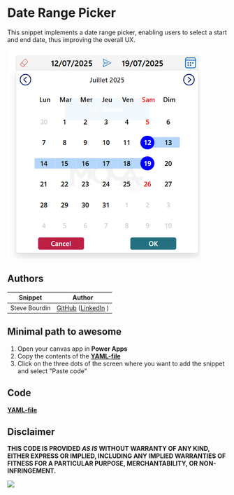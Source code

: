 # Date Range Picker

This snippet implements a date range picker, enabling users to select a start and end date, thus improving the overall UX.


![date-range-picker](./assets/date-range-picker.png)


## Authors

Snippet|Author
--------|---------
Steve Bourdin | [GitHub](https://github.com/SteveBourdin) ([LinkedIn](https://www.linkedin.com/in/steve-bourdin-ab998762/) )

## Minimal path to awesome

1. Open your canvas app in **Power Apps**
2. Copy the contents of the **[YAML-file](./source/date-range-picker.yaml)** 
3. Click on the three dots of the screen where you want to add the snippet and select "Paste code"



## Code
 **[YAML-file](./source/date-range-picker.yaml)** 


## Disclaimer

**THIS CODE IS PROVIDED *AS IS* WITHOUT WARRANTY OF ANY KIND, EITHER EXPRESS OR IMPLIED, INCLUDING ANY IMPLIED WARRANTIES OF FITNESS FOR A PARTICULAR PURPOSE, MERCHANTABILITY, OR NON-INFRINGEMENT.**

<img src="https://m365-visitor-stats.azurewebsites.net/powerplatform-snippets/power-apps/date-range-picker" aria-hidden="true" />
